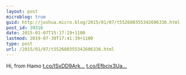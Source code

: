 ```yaml
---
layout: post
microblog: true
guid: http://joshua.micro.blog/2015/01/07/t552680355342606336.html
post_id: 39316
date: 2015-01-07T15:17:19+1100
lastmod: 2019-07-30T17:41:39+1100
type: post
url: /2015/01/07/t552680355342606336.html
---
```

Hi, from Hamo [t.co/ISxDD9Ark...](http://t.co/ISxDD9Ark2) [t.co/Efbcjx3Ua...](http://t.co/Efbcjx3Ua9)
